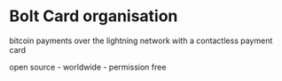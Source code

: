 # Bolt Card organisation

bitcoin payments over the lightning network with a contactless payment card

open source - worldwide - permission free
